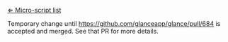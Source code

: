 [⇐ Micro-script list](../#micro-scripts)

Temporary change until https://github.com/glanceapp/glance/pull/684 is accepted and merged. See that PR for more details.